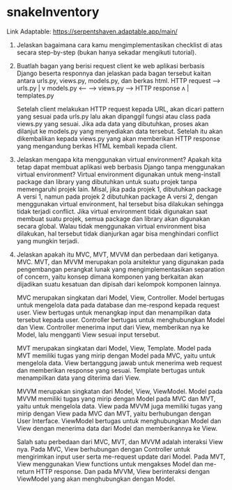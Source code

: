 # snakeInventory
Link Adaptable: https://serpentshaven.adaptable.app/main/

1. Jelaskan bagaimana cara kamu mengimplementasikan checklist di atas secara step-by-step (bukan hanya sekadar mengikuti tutorial).


2. Buatlah bagan yang berisi request client ke web aplikasi berbasis Django beserta responnya dan jelaskan pada bagan tersebut kaitan antara urls.py,
   views.py, models.py, dan berkas html.
    HTTP request -->  urls.py
                        |
                        v
models.py   <-- -->  views.py --> HTTP response
                        ʌ
                        |
                   templates.py
    
    Setelah client melakukan HTTP request kepada URL, akan dicari pattern yang sesuai pada urls.py lalu akan dipanggil fungsi atau class pada
    views.py yang sesuai. Jika ada data yang dibutuhkan, proses akan dilanjut ke models.py yang menyediakan data tersebut. Setelah itu akan
    dikembalikan kepada views.py yang akan memberikan HTTP response yang mengandung berkas HTML kembali kepada client.


3. Jelaskan mengapa kita menggunakan virtual environment? Apakah kita tetap dapat membuat aplikasi web berbasis Django tanpa menggunakan virtual
   environment?
   Virtual environment digunakan untuk meng-install package dan library yang dibutuhkan untuk suatu projek tanpa memengaruhi projek lain. Misal,
   jika pada projek 1, dibutuhkan package A versi 1, namun pada projek 2 dibutuhkan package A versi 2, dengan menggunakan virtual environment, hal
   tersebut bisa dilakukan sehingga tidak terjadi conflict. Jika virtual environment tidak digunakan saat membuat suatu projek, semua package dan
   library akan digunakan secara global. Walau tidak menggunakan virtual environment bisa dilakukan, hal tersebut tidak dianjurkan agar bisa
   menghindari conflict yang mungkin terjadi.

4. Jelaskan apakah itu MVC, MVT, MVVM dan perbedaan dari ketiganya.
    MVC. MVT, dan MVVM merupakan pola arsitektur yang digunakan pada pengembangan perangkat lunak yang mengimplementasikan separation of concern,
    yaitu konsep dimana komponen yang berkaitan akan dijadikan suatu kesatuan dan dipisah dari kelompok komponen lainnya.
    
    MVC merupakan singkatan dari Model, View, Controller.
    Model bertugas untuk mengelola data pada database dan me-respond kepada request user.
    View bertugas untuk menangkap input dan menampilkan data tersebut kepada user.
    Controller bertugas untuk menghubungkan Model dan View. Controller menerima input dari View, memberikan nya ke Model, lalu mengganti View
    sesuai input tersebut.

    MVT merupakan singkatan dari Model, View, Template.
    Model pada MVT memiliki tugas yang mirip dengan Model pada MVC, yaitu untuk mengelola data.
    View bertanggung jawab untuk menerima web request dan memberikan response yang sesuai.
    Template bertugas untuk menampilkan data yang diterima dari View.

    MVVM merupakan singkatan dari Model, View, ViewModel.
    Model pada MVVM memiliki tugas yang mirip dengan Model pada MVC dan MVT, yaitu untuk mengelola data.
    View pada MVVM juga memiliki tugas yang mirip dengan View pada MVC dan MVT, yaitu berhubungan dengan User Interface.
    ViewModel bertugas untuk menghubungkan Model dan View dengan menerima data dari Model dan memberikannya ke View.

    Salah satu perbedaan dari MVC, MVT, dan MVVM adalah interaksi View nya. Pada MVC, View berhubungan dengan Controller untuk mengirimkan input
    user serta me-request update dari Model. Pada MVT, View menggunakan View functions untuk mengakses Model dan me-return HTTP response. Dan pada
    MVVM, View berinteraksi dengan ViewModel yang akan menghubungkan dengan Model.